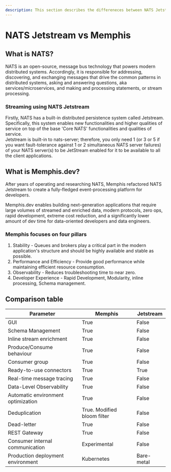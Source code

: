```yaml
---
description: This section describes the differeneces between NATS Jetstream and Memphis
---
```


# NATS Jetstream vs Memphis

## **What is NATS?**

​​NATS is an open-source, message bus technology that powers modern distributed systems. Accordingly, it is responsible for addressing, discovering, and exchanging messages that drive the common patterns in distributed systems, asking and answering questions, aka services/microservices, and making and processing statements, or stream processing.

### Streaming using NATS Jetstream

Firstly, NATS has a built-in distributed persistence system called Jetstream. Specifically, this system enables new functionalities and higher qualities of service on top of the base 'Core NATS' functionalities and qualities of service.\
Jetstream is built-in to nats-server; therefore, you only need 1 (or 3 or 5 if you want fault-tolerance against 1 or 2 simultaneous NATS server failures) of your NATS server(s) to be JetStream enabled for it to be available to all the client applications.

## **What is Memphis.dev?**

After years of operating and researching NATS, Memphis refactored NATS Jetstream to create a fully-fledged event-processing platform for developers.

Memphis.dev enables building next-generation applications that require large volumes of streamed and enriched data, modern protocols, zero ops, rapid development, extreme cost reduction, and a significantly lower amount of dev time for data-oriented developers and data engineers.

### **Memphis focuses on four pillars**

1. Stability - Queues and brokers play a critical part in the modern application's structure and should be highly available and stable as possible.
2. Performance and Efficiency - Provide good performance while maintaining efficient resource consumption.
3. Observability - Reduces troubleshooting time to near zero.
4. Developer Experience - Rapid Development, Modularity, inline processing, Schema management.

## Comparison table

| Parameter                          | Memphis                     | Jetstream  |
| ---------------------------------- | --------------------------- | ---------- |
| GUI                                | True                        | False      |
| Schema Management                  | True                        | False      |
| Inline stream enrichment           | True                        | False      |
| Produce/Consume behaviour          | True                        | False      |
| Consumer group                     | True                        | False      |
| Ready-to-use connectors            | True                        | True       |
| Real-time message tracing          | True                        | False      |
| Data-Level Observability           | True                        | False      |
| Automatic environment optimization | True                        | False      |
| Deduplication                      | True. Modified bloom filter | False      |
| Dead-letter                        | True                        | False      |
| REST Gateway                       | True                        | False      |
| Consumer internal communication    | Experimental                | False      |
| Production deployment environment  | Kubernetes                  | Bare-metal |
